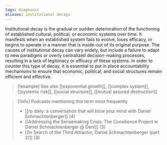 ```yaml
---
tags: diagnosis
aliases: institutional decays
---
```


Institutional decay is the gradual or sudden deterioration of the functioning of established cultural, political, or economic systems over time. It manifests when an established system fails to evolve, loses efficacy, or begins to operate in a manner that is inside-out of its original purpose. The causes of institutional decay can vary widely, but include a failure to adapt to new paradigms or overly centralized decision-making processes, resulting in a lack of legitimacy or efficacy of these systems. In order to counter this type of decay, it is essential to put in place accountability mechanisms to ensure that economic, political, and social structures remain efficient and effective.

> [!example] See also
> [[exponential growth]], [[complex system]], [[systemic risk]], [[social structure]], [[mutual assured destruction]]

> [!info] Podcasts mentioning this term most frequently
> * [[rp daily: a conversation that will blow your mind with Daniel Schmachtenberger]] (4)
> * [[Addressing the Sensemaking Crisis: The Consilience Project w  Daniel Schmachtenberger @ Dent]] (3)
> * [[In Search of the Third Attractor, Daniel Schmachtenberger (part 2)]] (3)